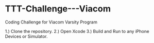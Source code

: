 # TTT-Challenge---Viacom
Coding Challenge for Viacom Varsity Program

1.) Clone the repository.
2.) Open Xcode
3.) Build and Run to any iPhone Devices or Simulator. 

